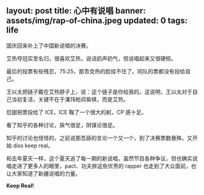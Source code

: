 
layout: post
title: 心中有说唱
banner: assets/img/rap-of-china.jpeg
updated: 0
tags: life
---

国庆回来补上了中国新说唱的决赛。

艾热夺冠实至名归，很喜欢艾热，说话奶声奶气，但说唱起来又很硬核。

最后的投票有些残忍，75:25，那吾克热的脸挂不住了。同队的票都没有投给自己。

王以太把链子戴在艾热脖子上，说：这个链子是你给我的。这说明，王以太对于自己当初复活，关键不在于潘玮柏邓紫棋，而是艾热。

怼甜把票投给了 ICE，ICE 鞠了一个很大的躬，CP 感十足。

看了知乎的各种讨论，戾气很足，阴谋论很足。

知乎的讨论也怪怪的，之前说那吾舔的言论一个又一个，到了决赛票数悬殊，又开始 diss keep real。

和去年夏天一样，这个夏天追了每一期的新说唱，虽然节目各种争议，但也确实说唱走进了更多人的眼里，pact、功夫胖这些优秀的 rapper 也走到了大众面前，也让大家知道了新疆说唱的力量。

**Keep Real!**











